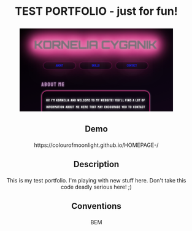 # <p align="center">TEST PORTFOLIO - just for fun!</p>

<p align="center">
  <img src="images/readme.png" width="400" title="Preview">
</p>

## <p align="center">Demo</p>
<p align="center">https://colourofmoonlight.github.io/HOMEPAGE-/<p>

## <p align="center">Description</p>
<p align="center">This is my test portfolio. 
I'm playing with new stuff here. Don't take this code deadly serious here! ;)</p>

## <p align="center">Conventions</p>
<p align="center">BEM</p>